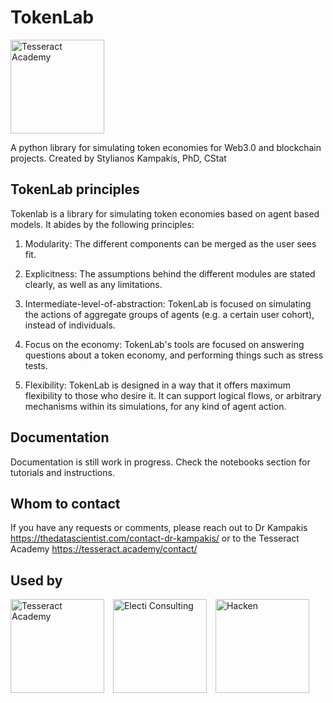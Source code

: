 
# TokenLab
<a href="https://tesseract.academy"><img src="https://thedatascientist.com/wp-content/uploads/2024/01/tokenlab_logo.jpeg" alt="Tesseract Academy" style="width: 150px; height: 150px; margin-right: 10px; object-fit: contain;"/></a>

 A python library for simulating token economies for Web3.0 and blockchain projects. Created by Stylianos Kampakis, PhD, CStat

## TokenLab principles
Tokenlab is a library for simulating token economies based on agent based models. It abides by the following principles:

1) Modularity: The different components can be merged as the user sees fit.

2) Explicitness: The assumptions behind the different modules are stated clearly, as well as any limitations.

3) Intermediate-level-of-abstraction: TokenLab is focused on simulating the actions of aggregate groups of agents (e.g. a certain user cohort), instead of individuals.

4) Focus on the economy: TokenLab's tools are focused on answering questions about a token economy, and performing things such as stress tests. 

5) Flexibility: TokenLab is designed in a way that it offers maximum flexibility to those who desire it. It can support logical flows, or arbitrary mechanisms within its simulations, for any kind of agent action.

## Documentation
Documentation is still work in progress. Check the notebooks section for tutorials and instructions.

## Whom to contact
If you have any requests or comments, please reach out to Dr Kampakis https://thedatascientist.com/contact-dr-kampakis/ or to the Tesseract Academy https://tesseract.academy/contact/

## Used by

<a href="https://tesseract.academy"><img src="https://thedatascientist.com/wp-content/uploads/2023/05/tesseract-academy-logo.jpg-1.webp" alt="Tesseract Academy" style="width: 150px; height: 150px; margin-right: 10px; object-fit: contain;"/></a>
<a href="https://electiconsulting.com/"><img src="https://thedatascientist.com/wp-content/uploads/2023/12/electi-red-retina-logo.png" alt="Electi Consulting" style="width: 150px; height: 150px; margin-right: 10px; object-fit: contain;"/></a>
<a href="https://hacken.io//"><img src="https://thedatascientist.com/wp-content/uploads/2023/12/hacken-logo.jpeg" alt="Hacken" style="width: 150px; height: 150px; object-fit: contain;"/></a>